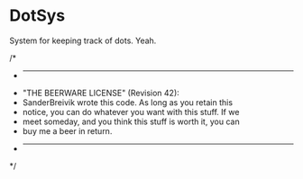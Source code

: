# DotSys
System for keeping track of dots. Yeah.


/*
 * ------------------------------------------------------------
 * "THE BEERWARE LICENSE" (Revision 42):
 * SanderBreivik wrote this code. As long as you retain this 
 * notice, you can do whatever you want with this stuff. If we
 * meet someday, and you think this stuff is worth it, you can
 * buy me a beer in return.
 * ------------------------------------------------------------
 */
